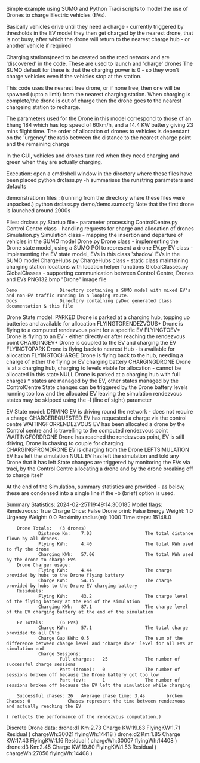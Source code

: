 Simple example using SUMO and Python Traci scripts to model the use of Drones to charge Electric vehicles (EVs).

  Basically vehicles drive until they need a charge - currently triggered by thresholds in the EV model
  they then get charged by the nearest drone, that is not busy, after which the drone will return to the nearest charge hub - or another vehicle if required
  
Charging stations(need to be created on the road network and are 'discovered' in the code. These are used to launch and 'charge' drones
The SUMO default for these is that the charging power is 0 - so they won't charge vehicles even if the vehicles stop at the station.

This code uses the nearest free drone, or if none free, then one will be spawned (upto a limit) from the nearest charging station.
When charging is complete/the drone is out of charge then the drone goes to the nearest chargeing station to recharge.

The parameters used for the Drone in this model correspond to those of an Ehang 184 which has top speed of 60km/h, and a 14.4 KW battery giving 23 mins flight time.
The order of allocation of drones to vehicles is dependant on the 'urgency' the ratio between the distance to the nearest charge point and the remaining charge

In the GUI, vehicles and drones turn red when they need charging and green when they are actually charging.


Execution:
   open a cmd/shell window in the directory where these files have been placed
     python drclass.py -h      summarises the runstring parameters and defaults
     
   demonstrationn files : (running from the directory where these files were unpacked.)
      python  drclass.py  demo/demo.sumocfg                   Note that the first drone is launched around 2900s
     
      
Files:
    drclass.py          Startup file - parameter processing
    ControlCentre.py    Control Centre class - handling requests for charge and allocation of drones
    Simulation.py       Simulation class - mapping the insertion and departure of vehicles in the SUMO model
    Drone.py            Drone class - implementing the Drone state model, using a SUMO POI to represent a drone
    EV.py               EV class - implementing the EV state model, EVs in this class 'shadow' EVs in the SUMO model
    ChargeHubs.py       ChargeHubs class - static class maintaining charging station locations with location helper functions
    GlobalClasses.py    GlobalClasses - supporting communication between Control Centre, Drones and EVs
    PNG132.bmp          "Drone" image file 
    
    
    Demo                Directory containing a SUMO model with mixed EV's and non-EV traffic running in a looping route.
    Docs                Directory containing pyDoc generated class documentation & this file
    
    
Drone State model:
        PARKED                  Drone is parked at a charging hub, topping up batteries and available for allocation
        FLYINGTORENDEZVOUS*     Drone is flying to a computed rendezvous point for a specific EV
        FLYINGTOEV*             Drone is flying to an EV - either directly or after reaching the rendezvous point
        CHARGINGEV*             Drone is coupled to the EV and charging the EV
        FLYINGTOPARK            Drone is flying back to nearest Hub - is available for allocation
        FLYINGTOCHARGE          Drone is flying back to the hub, needing a charge of either the flying or EV charging battery
        CHARGINGDRONE           Drone is at a charging hub, charging to levels viable for allocation - cannot be allocated in this state
        NULL                    Drone is parked at a charging hub with full charges
            * states are managed by the EV, other states managed by the ControlCentre
                State changes can be triggered by the Drone battery levels running too low and the allocated EV leaving the simulation
                rendezvous states may be skipped using the -l (line of sight) parameter
        
EV State model:
        DRIVING                 EV is driving round the network - does not require a charge
        CHARGEREQUESTED         EV has requested a charge via the control centre
        WAITINGFORRENDEZVOUS    EV has been allocated a drone by the Control centre and is travelling to the computed rendezvous point
        WAITINGFORDRONE         Drone has reached the rendezvous point, EV is still driving, Drone is chasing to couple for charging     
        CHARGINGFROMDRONE       EV is charging from the Drone
        LEFTSIMULATION          EV has left the simulation
        NULL                    EV has left the simulation and told any Drone that it has left
                State changes are triggered by monitoring the EVs via traci,
                   by the Control Centre allocating a drone and by the drone breaking off to charge itself
        

At the end of the Simulation,  summary statistics are provided - as below, these are condensed into a single line if the -b (brief) option is used.


Summary Statistics:              2024-02-25T19:49:14.300185
        Model flags:    Rendezvous: True        Charge Once: False      Drone print: False
        Energy Weight: 1.0      Urgency Weight: 0.0     Proximity radius(m): 1000       Time steps: 15148.0

        Drone Totals:   (3 drones)
                Distance Km:    7.03                    The total distance flown by all drones.
                Flying KWh:     4.40                    The total KWh used to fly the drone
                Charging KWh:   57.06                   The total KWh used by the drone to charge EVs
        Drone Charger usage:
                Flying KWh:     4.44                    The charge provided by hubs to the Drone flying battery
                Charge KWh:     54.15                   The charge provided by hubs to the Drone EV charging battery
        Residuals:
                Flying KWh:     43.2                    The charge level of the flying battery at the end of the simulation
                Charging KWh:   87.1                    The charge level of the EV charging battery at the end of the simulation

        EV Totals:      (6 EVs)
                Charge KWh:     57.1                    The total charge provided to all EV's
                Charge Gap KWh: 0.5                     The sum of the difference between charge level and 'charge done' level for all EVs at simulation end
                Charge Sessions:
                        Full charges:   25              The number of successful charge sessions
                        Part (drone):   0               The number of sessions broken off because the Drone battery got too low
                        Part (ev):      1               The number of sessions broken off because the EV left the simulation while charging

        Successful chases: 26   Average chase time: 3.4s        broken Chases: 0              Chases represent the time between rendezvous and actually reaching the EV
                                                                                                   ( reflects the performance of the rendezvous computation.)
Discrete Drone data:
        drone:d1        Km:2.73 Charge KW:19.83 FlyingKW:1.71   Residual ( chargeWh:30021 flyingWh:14418 )
        drone:d2        Km:1.85 Charge KW:17.43 FlyingKW:1.16   Residual ( chargeWh:30007 flyingWh:14408 )
        drone:d3        Km:2.45 Charge KW:19.80 FlyingKW:1.53   Residual ( chargeWh:27056 flyingWh:14408 )

